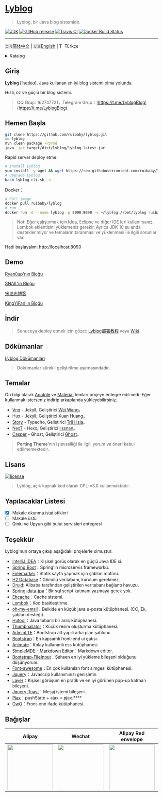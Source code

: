 <h1>
    <a href="#" target="_blank">Lyblog</a>
</h1>

> Lyblog, bir Java blog sistemidir.

[![JDK](https://img.shields.io/badge/JDK-1.8-yellow.svg)](#)
[![GitHub release](https://img.shields.io/github/release/ruibaby/lyblog.svg)](https://github.com/ruibaby/lyblog/releases)
[![Travis CI](https://img.shields.io/travis/ruibaby/lyblog.svg)](https://travis-ci.org/ruibaby/lyblog)
[![Docker Build Status](https://img.shields.io/docker/build/ruibaby/lyblog.svg)](https://hub.docker.com/r/ruibaby/lyblog/)

------------------------------
🇨🇳[简体中文](../README.md) | 🇺🇸[English](./README-en-US.md) | <img src="https://lipis.github.io/flag-icon-css/flags/4x3/tr.svg" alt="Turkish" height="14"/> Türkçe

<details><summary>Katalog</summary>

- [Giriş](#giris)
- [Hemen Başla](#hemen-başla)
- [Demo](#demo)
- [İndir](#İndir)
- [Dökümanlar](#dökümanlar)
- [Temalar](#temalar)
- [Lisans](#lisans)
- [Yapılacaklar Listesi](#yapılacaklar-listesi)
- [Teşekkür](#teşekkür)
- [Bağışlar](#bağışlar)

</details>

## Giriş

**Lyblog** [ˈheɪloʊ], Java kullanan en iyi blog sistemi olma yolunda.

Hızlı, öz ve güçlü bir blog sistemi.

> QQ Grup: 162747721，Telegram Grup：[https://t.me/LyblogBlog](https://t.me/LyblogBlog)

## Hemen Başla

```bash
git clone https://github.com/ruibaby/lyblog.git
cd lyblog
mvn clean package -Pprod
java -jar target/dist/lyblog/lyblog-latest.jar
```

Rapid server deploy etme:
```bash
# Install Lyblog
yum install -y wget && wget https://raw.githubusercontent.com/ruibaby/lyblog-cli/master/lyblog-cli.sh && bash lyblog-cli.sh -i
# Upgrade Lyblog
bash lyblog-cli.sh -u
```

Docker：
```bash
# Pull image
docker pull ruibaby/lyblog
# run
docker run -d --name lyblog -p 8090:8090 -v ~/lyblog:/root/lyblog ruibaby/lyblog
```

> Not: Eğer çalıştırmak için Idea, Eclipse ve diğer IDE leri kullanırsanız, Lombok eklentisini yüklemeniz gerekir. Ayrıca JDK 10 şu anda desteklenmiyor ve temaların taranması ve yüklenmesi ile ilgili sorunlar var.


Hadi başlayalım: http://localhost:8090

## Demo

[Ryan0up'nın Bloğu](https://ryanc.cc)

[SNAIL'in Bloğu](https://slogc.cc)

[宋浩志博客](http://songhaozhi.com)

[KingYiFan'ın Bloğu](https://blog.cnbuilder.cn)

## İndir

> Sunucuya deploy etmek için gözat: [Lyblog部署教程](https://lyblog-doc.ryanc.cc/installation/) veya [Wiki](https://github.com/ruibaby/lyblog/wiki).

## Dökümanlar

[Lyblog Dökümanları](https://lyblog-doc.ryanc.cc)

> Dökümanlar sürekli geliştirilme aşamasındadır.

## Temalar

Ön bilgi olarak [Anatole](https://github.com/hi-caicai/farbox-theme-Anatole) ve [Material](https://github.com/viosey/hexo-theme-material) temları projeye entegre edilmedi. Eğer kullanmak isterseniz indirip arkaplanda yükleyebilirsiniz.
- [Vno](https://github.com/ruibaby/vno-lyblog) - Jekyll, Geliştirici [Wei Wang](https://onevcat.com/)。
- [Hux](https://github.com/ruibaby/hux-lyblog) - Jekyll, Geliştirici [Xuan Huang](https://huangxuan.me/)。
- [Story](https://github.com/ruibaby/story-lyblog) - Typecho, Geliştirici [Trii Hsia](https://yumoe.com/)。
- [NexT](https://github.com/ruibaby/next-lyblog) - Hexo, Geliştirici [iissnan](https://notes.iissnan.com/)。
- [Casper](https://github.com/ruibaby/casper-lyblog) - Ghost, Geliştirici [Ghost](https://github.com/TryGhost)。

> **Porting Theme**'nın işlevselliği ile ilgili yorum ve öneri kabul edilmemektedir.

## Lisans

[![license](https://img.shields.io/github/license/ruibaby/lyblog.svg)](https://github.com/ruibaby/lyblog/blob/master/LICENSE)

> Lyblog, açık kaynak kod olarak GPL-v3.0 kullanmaktadır.

## Yapılacaklar Listesi

- [x] Makale okunma istatistikleri
- [ ] Makale üstü
- [ ] Qiniu ve Upyun gibi bulut servisleri entegresi

## Teşekkür

Lyblog'nun ortaya çıkışı aşağıdaki projelerle olmuştur:

- [IntelliJ IDEA](https://www.jetbrains.com/idea/)：Kişisel görüş olarak en güçlü Java IDE si.
- [Spring Boot](https://github.com/spring-projects/spring-boot)：Spring'in microservis frameworkü.
- [Freemarker](https://freemarker.apache.org/)：Statik sayfa yapmak için şablon motoru.
- [H2 Database](https://github.com/h2database/h2database)：Gömülü veritabanı, kurulum gerekmez.
- [Druid](https://github.com/alibaba/druid): Alibaba tarafından geliştirilen veritabanı bağlantı havuzu.
- [Spring-data-jpa](https://github.com/spring-projects/spring-data-jpa.git)：Bir sql script katmanı yazmaya gerek yok.
- [Ehcache](http://www.ehcache.org/)：Cache sistemi.
- [Lombok](https://www.projectlombok.org/)：Kod basitleştirme.
- [oh-my-email](https://github.com/biezhi/oh-my-email)：Belkide en küçük java e-posta kütüphanesi. (CC, Ek, şablon desteği).
- [Hutool](https://github.com/looly/hutool)：Java tabanlı bir araç kütüphanesi.
- [Thumbnailator](https://github.com/coobird/thumbnailator)：Küçük resim oluşturma kütüphanesi.
- [AdminLTE](https://github.com/almasaeed2010/AdminLTE)：Bootstrap alt yapılı arka plan şablonu.
- [Bootstrap](https://github.com/twbs/bootstrap.git)：En kapsamlı front-end ui çatısı.
- [Animate](https://github.com/daneden/animate.css.git)：Kolay kullanımlı css kütüphanesi.
- [SimpleMDE - Markdown Editor](https://github.com/sparksuite/simplemde-markdown-editor)：Markdown editor.
- [Bootstrap-FileInput](https://github.com/kartik-v/bootstrap-fileinput.git)：Şahsen en iyi yükleme bileşeni olduğunu düşünyorum.
- [Font-awesome](https://github.com/FortAwesome/Font-Awesome.git)：En çok kullanılan font simgesi kütüphanesi.
- [Jquery](https://github.com/jquery/jquery.git)：Javascrip kullanımınızı genişletin.
- [Layer](https://github.com/sentsin/layer.git)：Kişisel görüşüm en pratik ve en iyi görünen pop-up katman bileşeni.
- [Jquery-Toast](https://github.com/kamranahmedse/jquery-toast-plugin)：Mesaj istemi bileşeni.
- [Pjax](https://github.com/defunkt/jquery-pjax.git)：pushState + ajax = pjax.****
- [OwO](https://github.com/DIYgod/OwO)：Front-end ifade kütüphanesi.

## Bağışlar

| Alipay  | Wechat  | Alipay Red envelope  |
| :------------: | :------------: | :------------: |
| <img src="https://cdn.ryanc.cc/img/github/donate/alipay.png" width="150"/>  | <img src="https://cdn.ryanc.cc/img/github/donate/wechat.png" width="150" />  | <img src="https://cdn.ryanc.cc/img/github/donate/hongbao.png" width="150" />  |



